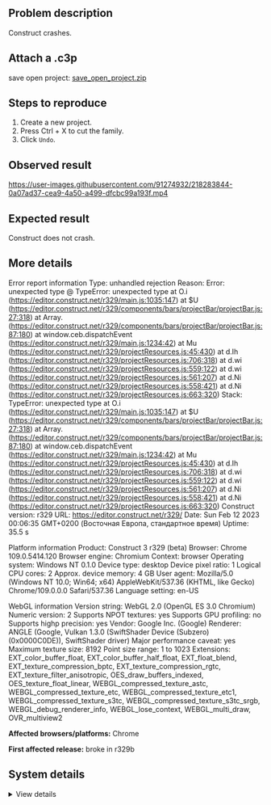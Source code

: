 ## Problem description

Construct crashes.

## Attach a .c3p

save open project: [save_open_project.zip](https://github.com/WilsonPercival/WilsonPercival/files/10714841/save_open_project.zip)

## Steps to reproduce

1. Create a new project.
2. Press Ctrl + X to cut the family.
3. Click `Undo`.

## Observed result

https://user-images.githubusercontent.com/91274932/218283844-0a07ad37-cea9-4a50-a499-dfcbc99a193f.mp4

## Expected result

Construct does not crash.

## More details

Error report information
Type: unhandled rejection
Reason: Error: unexpected type @ TypeError: unexpected type at O.i (https://editor.construct.net/r329/main.js:1035:147) at $U (https://editor.construct.net/r329/components/bars/projectBar/projectBar.js:27:318) at Array. (https://editor.construct.net/r329/components/bars/projectBar/projectBar.js:87:180) at window.ceb.dispatchEvent (https://editor.construct.net/r329/main.js:1234:42) at Mu (https://editor.construct.net/r329/projectResources.js:45:430) at d.Ih (https://editor.construct.net/r329/projectResources.js:706:318) at d.wi (https://editor.construct.net/r329/projectResources.js:559:122) at d.wi (https://editor.construct.net/r329/projectResources.js:561:207) at d.Ni (https://editor.construct.net/r329/projectResources.js:558:421) at d.Ni (https://editor.construct.net/r329/projectResources.js:663:320)
Stack: TypeError: unexpected type at O.i (https://editor.construct.net/r329/main.js:1035:147) at $U (https://editor.construct.net/r329/components/bars/projectBar/projectBar.js:27:318) at Array. (https://editor.construct.net/r329/components/bars/projectBar/projectBar.js:87:180) at window.ceb.dispatchEvent (https://editor.construct.net/r329/main.js:1234:42) at Mu (https://editor.construct.net/r329/projectResources.js:45:430) at d.Ih (https://editor.construct.net/r329/projectResources.js:706:318) at d.wi (https://editor.construct.net/r329/projectResources.js:559:122) at d.wi (https://editor.construct.net/r329/projectResources.js:561:207) at d.Ni (https://editor.construct.net/r329/projectResources.js:558:421) at d.Ni (https://editor.construct.net/r329/projectResources.js:663:320)
Construct version: r329
URL: https://editor.construct.net/r329/
Date: Sun Feb 12 2023 00:06:35 GMT+0200 (Восточная Европа, стандартное время)
Uptime: 35.5 s

Platform information
Product: Construct 3 r329 (beta)
Browser: Chrome 109.0.5414.120
Browser engine: Chromium
Context: browser
Operating system: Windows NT 0.1.0
Device type: desktop
Device pixel ratio: 1
Logical CPU cores: 2
Approx. device memory: 4 GB
User agent: Mozilla/5.0 (Windows NT 10.0; Win64; x64) AppleWebKit/537.36 (KHTML, like Gecko) Chrome/109.0.0.0 Safari/537.36
Language setting: en-US

WebGL information
Version string: WebGL 2.0 (OpenGL ES 3.0 Chromium)
Numeric version: 2
Supports NPOT textures: yes
Supports GPU profiling: no
Supports highp precision: yes
Vendor: Google Inc. (Google)
Renderer: ANGLE (Google, Vulkan 1.3.0 (SwiftShader Device (Subzero) (0x0000C0DE)), SwiftShader driver)
Major performance caveat: yes
Maximum texture size: 8192
Point size range: 1 to 1023
Extensions: EXT_color_buffer_float, EXT_color_buffer_half_float, EXT_float_blend, EXT_texture_compression_bptc, EXT_texture_compression_rgtc, EXT_texture_filter_anisotropic, OES_draw_buffers_indexed, OES_texture_float_linear, WEBGL_compressed_texture_astc, WEBGL_compressed_texture_etc, WEBGL_compressed_texture_etc1, WEBGL_compressed_texture_s3tc, WEBGL_compressed_texture_s3tc_srgb, WEBGL_debug_renderer_info, WEBGL_lose_context, WEBGL_multi_draw, OVR_multiview2

**Affected browsers/platforms:** Chrome

**First affected release:** broke in r329b

## System details

<details><summary>View details</summary>

Platform information
Product: Construct 3 r329 (beta)
Browser: Chrome 109.0.5414.120
Browser engine: Chromium
Context: browser
Operating system: Windows NT 0.1.0
Device type: desktop
Device pixel ratio: 1
Logical CPU cores: 2
Approx. device memory: 4 GB
User agent: Mozilla/5.0 (Windows NT 10.0; Win64; x64) AppleWebKit/537.36 (KHTML, like Gecko) Chrome/109.0.0.0 Safari/537.36
Language setting: en-US

Local storage
Storage quota (approx): 59 gb
Storage usage (approx): 167 mb (0.3%)
Persistant storage: No

Browser support notes
This list contains missing features that are not required, but could improve performance or user experience if supported.

UI effects are disabled in settings.
WebGL indicates a major performance caveat. It is probably using software rendering.
WebGL information
Version string: WebGL 2.0 (OpenGL ES 3.0 Chromium)
Numeric version: 2
Supports NPOT textures: yes
Supports GPU profiling: no
Supports highp precision: yes
Vendor: Google Inc. (Google)
Renderer: ANGLE (Google, Vulkan 1.3.0 (SwiftShader Device (Subzero) (0x0000C0DE)), SwiftShader driver)
Major performance caveat: yes
Maximum texture size: 8192
Point size range: 1 to 1023
Extensions:

EXT_color_buffer_float
EXT_color_buffer_half_float
EXT_float_blend
EXT_texture_compression_bptc
EXT_texture_compression_rgtc
EXT_texture_filter_anisotropic
OES_draw_buffers_indexed
OES_texture_float_linear
WEBGL_compressed_texture_astc
WEBGL_compressed_texture_etc
WEBGL_compressed_texture_etc1
WEBGL_compressed_texture_s3tc
WEBGL_compressed_texture_s3tc_srgb
WEBGL_debug_renderer_info
WEBGL_lose_context
WEBGL_multi_draw
OVR_multiview2
Audio information
System sample rate: 48000 Hz
Output channels: 2
Output interpretation: speakers
Supported decode formats:

WebM Opus (audio/webm; codecs=opus)
Ogg Opus (audio/ogg; codecs=opus)
WebM Vorbis (audio/webm; codecs=vorbis)
Ogg Vorbis (audio/ogg; codecs=vorbis)
MPEG-4 AAC (audio/mp4; codecs=mp4a.40.5)
MP3 (audio/mpeg)
FLAC (audio/flac)
PCM WAV (audio/wav; codecs=1)
Supported encode formats:

WebM Opus (audio/webm; codecs=opus)
Video information
Supported decode formats:

WebM AV1 (video/webm; codecs=av01.0.00M.08)
MP4 AV1 (video/mp4; codecs=av01.0.00M.08)
WebM VP9 (video/webm; codecs=vp9)
WebM VP8 (video/webm; codecs=vp8)
Ogg Theora (video/ogg; codecs=theora)
H.264 (video/mp4; codecs=avc1.42E01E)
Supported encode formats:

WebM VP9 (video/webm; codecs=vp9)
WebM VP8 (video/webm; codecs=vp8)

</details>
